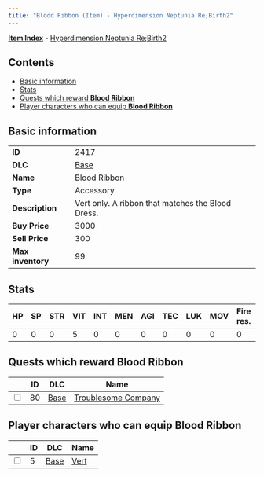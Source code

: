 ```yaml
---
title: "Blood Ribbon (Item) - Hyperdimension Neptunia Re;Birth2"
---
```


[**Item Index**](/neptunia/rb2/item/index.html) - [Hyperdimension Neptunia Re;Birth2](/neptunia/rb2)

## Contents

- [Basic information](#basic-information)
- [Stats](#stats)
- [Quests which reward **Blood Ribbon**](#quests-which-reward-blood-ribbon)
- [Player characters who can equip **Blood Ribbon**](#player-characters-who-can-equip-blood-ribbon)

## Basic information

|   |   |
| -- | -- |
| **ID** | 2417 |
| **DLC** | [Base](/neptunia/rb2/dlc/0-base.html) |
| **Name** | Blood Ribbon |
| **Type** | Accessory |
| **Description** | Vert only. A ribbon that matches the Blood Dress. |
| **Buy Price** | 3000 |
| **Sell Price** | 300 |
| **Max inventory** | 99 |

## Stats

| HP | SP | STR | VIT | INT | MEN | AGI | TEC | LUK | MOV | Fire res. | Ice res. | Wind res. | Lightning res. |
| -- | -- | --- | --- | --- | --- | --- | --- | --- | --- | --------- | -------- | --------- | -------------- |
| 0 | 0 | 0 | 5 | 0 | 0 | 0 | 0 | 0 | 0 | 0 | 0 | 0 | 0 |

## Quests which reward **Blood Ribbon**

|    | ID | DLC | Name |
| -- | -- | --- | ---- |
| <input type="checkbox" id="rb2-quest-0-80" class="trackbox" /> | 80 | [Base](/neptunia/rb2/dlc/0-base.html) | [Troublesome Company](/neptunia/rb2/quest/0-80-troublesome-company.html) |

## Player characters who can equip **Blood Ribbon**

|    | ID | DLC | Name |
| -- | -- | --- | ---- |
| <input type="checkbox" id="rb2-player-0-5" class="trackbox" /> | 5 | [Base](/neptunia/rb2/dlc/0-base.html) | [Vert](/neptunia/rb2/player/0-5-vert.html) |